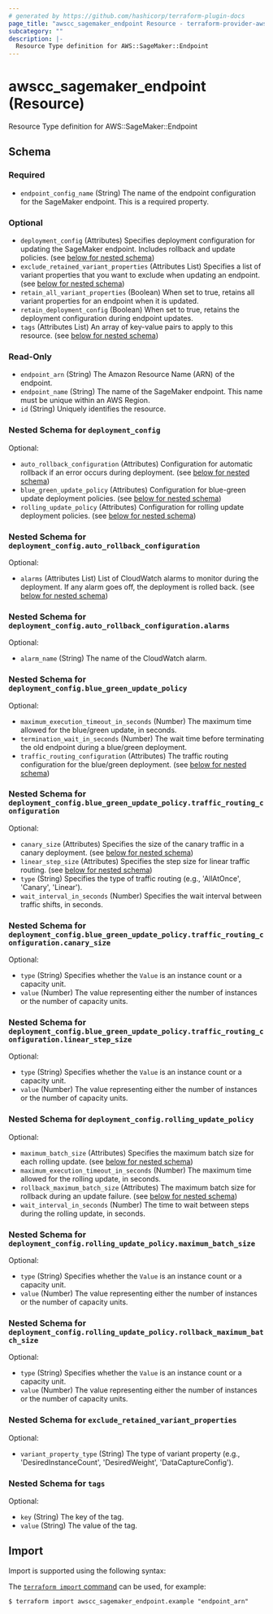 ```yaml
---
# generated by https://github.com/hashicorp/terraform-plugin-docs
page_title: "awscc_sagemaker_endpoint Resource - terraform-provider-awscc"
subcategory: ""
description: |-
  Resource Type definition for AWS::SageMaker::Endpoint
---
```


# awscc_sagemaker_endpoint (Resource)

Resource Type definition for AWS::SageMaker::Endpoint



<!-- schema generated by tfplugindocs -->
## Schema

### Required

- `endpoint_config_name` (String) The name of the endpoint configuration for the SageMaker endpoint. This is a required property.

### Optional

- `deployment_config` (Attributes) Specifies deployment configuration for updating the SageMaker endpoint. Includes rollback and update policies. (see [below for nested schema](#nestedatt--deployment_config))
- `exclude_retained_variant_properties` (Attributes List) Specifies a list of variant properties that you want to exclude when updating an endpoint. (see [below for nested schema](#nestedatt--exclude_retained_variant_properties))
- `retain_all_variant_properties` (Boolean) When set to true, retains all variant properties for an endpoint when it is updated.
- `retain_deployment_config` (Boolean) When set to true, retains the deployment configuration during endpoint updates.
- `tags` (Attributes List) An array of key-value pairs to apply to this resource. (see [below for nested schema](#nestedatt--tags))

### Read-Only

- `endpoint_arn` (String) The Amazon Resource Name (ARN) of the endpoint.
- `endpoint_name` (String) The name of the SageMaker endpoint. This name must be unique within an AWS Region.
- `id` (String) Uniquely identifies the resource.

<a id="nestedatt--deployment_config"></a>
### Nested Schema for `deployment_config`

Optional:

- `auto_rollback_configuration` (Attributes) Configuration for automatic rollback if an error occurs during deployment. (see [below for nested schema](#nestedatt--deployment_config--auto_rollback_configuration))
- `blue_green_update_policy` (Attributes) Configuration for blue-green update deployment policies. (see [below for nested schema](#nestedatt--deployment_config--blue_green_update_policy))
- `rolling_update_policy` (Attributes) Configuration for rolling update deployment policies. (see [below for nested schema](#nestedatt--deployment_config--rolling_update_policy))

<a id="nestedatt--deployment_config--auto_rollback_configuration"></a>
### Nested Schema for `deployment_config.auto_rollback_configuration`

Optional:

- `alarms` (Attributes List) List of CloudWatch alarms to monitor during the deployment. If any alarm goes off, the deployment is rolled back. (see [below for nested schema](#nestedatt--deployment_config--auto_rollback_configuration--alarms))

<a id="nestedatt--deployment_config--auto_rollback_configuration--alarms"></a>
### Nested Schema for `deployment_config.auto_rollback_configuration.alarms`

Optional:

- `alarm_name` (String) The name of the CloudWatch alarm.



<a id="nestedatt--deployment_config--blue_green_update_policy"></a>
### Nested Schema for `deployment_config.blue_green_update_policy`

Optional:

- `maximum_execution_timeout_in_seconds` (Number) The maximum time allowed for the blue/green update, in seconds.
- `termination_wait_in_seconds` (Number) The wait time before terminating the old endpoint during a blue/green deployment.
- `traffic_routing_configuration` (Attributes) The traffic routing configuration for the blue/green deployment. (see [below for nested schema](#nestedatt--deployment_config--blue_green_update_policy--traffic_routing_configuration))

<a id="nestedatt--deployment_config--blue_green_update_policy--traffic_routing_configuration"></a>
### Nested Schema for `deployment_config.blue_green_update_policy.traffic_routing_configuration`

Optional:

- `canary_size` (Attributes) Specifies the size of the canary traffic in a canary deployment. (see [below for nested schema](#nestedatt--deployment_config--blue_green_update_policy--traffic_routing_configuration--canary_size))
- `linear_step_size` (Attributes) Specifies the step size for linear traffic routing. (see [below for nested schema](#nestedatt--deployment_config--blue_green_update_policy--traffic_routing_configuration--linear_step_size))
- `type` (String) Specifies the type of traffic routing (e.g., 'AllAtOnce', 'Canary', 'Linear').
- `wait_interval_in_seconds` (Number) Specifies the wait interval between traffic shifts, in seconds.

<a id="nestedatt--deployment_config--blue_green_update_policy--traffic_routing_configuration--canary_size"></a>
### Nested Schema for `deployment_config.blue_green_update_policy.traffic_routing_configuration.canary_size`

Optional:

- `type` (String) Specifies whether the `Value` is an instance count or a capacity unit.
- `value` (Number) The value representing either the number of instances or the number of capacity units.


<a id="nestedatt--deployment_config--blue_green_update_policy--traffic_routing_configuration--linear_step_size"></a>
### Nested Schema for `deployment_config.blue_green_update_policy.traffic_routing_configuration.linear_step_size`

Optional:

- `type` (String) Specifies whether the `Value` is an instance count or a capacity unit.
- `value` (Number) The value representing either the number of instances or the number of capacity units.




<a id="nestedatt--deployment_config--rolling_update_policy"></a>
### Nested Schema for `deployment_config.rolling_update_policy`

Optional:

- `maximum_batch_size` (Attributes) Specifies the maximum batch size for each rolling update. (see [below for nested schema](#nestedatt--deployment_config--rolling_update_policy--maximum_batch_size))
- `maximum_execution_timeout_in_seconds` (Number) The maximum time allowed for the rolling update, in seconds.
- `rollback_maximum_batch_size` (Attributes) The maximum batch size for rollback during an update failure. (see [below for nested schema](#nestedatt--deployment_config--rolling_update_policy--rollback_maximum_batch_size))
- `wait_interval_in_seconds` (Number) The time to wait between steps during the rolling update, in seconds.

<a id="nestedatt--deployment_config--rolling_update_policy--maximum_batch_size"></a>
### Nested Schema for `deployment_config.rolling_update_policy.maximum_batch_size`

Optional:

- `type` (String) Specifies whether the `Value` is an instance count or a capacity unit.
- `value` (Number) The value representing either the number of instances or the number of capacity units.


<a id="nestedatt--deployment_config--rolling_update_policy--rollback_maximum_batch_size"></a>
### Nested Schema for `deployment_config.rolling_update_policy.rollback_maximum_batch_size`

Optional:

- `type` (String) Specifies whether the `Value` is an instance count or a capacity unit.
- `value` (Number) The value representing either the number of instances or the number of capacity units.




<a id="nestedatt--exclude_retained_variant_properties"></a>
### Nested Schema for `exclude_retained_variant_properties`

Optional:

- `variant_property_type` (String) The type of variant property (e.g., 'DesiredInstanceCount', 'DesiredWeight', 'DataCaptureConfig').


<a id="nestedatt--tags"></a>
### Nested Schema for `tags`

Optional:

- `key` (String) The key of the tag.
- `value` (String) The value of the tag.

## Import

Import is supported using the following syntax:

The [`terraform import` command](https://developer.hashicorp.com/terraform/cli/commands/import) can be used, for example:

```shell
$ terraform import awscc_sagemaker_endpoint.example "endpoint_arn"
```
